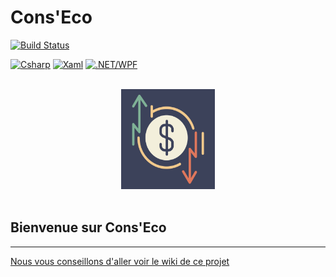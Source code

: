 # Cons'Eco
[![Build Status](https://codefirst.iut.uca.fr/api/badges/hugo.livet/ConsEco/status.svg)](https://codefirst.iut.uca.fr/hugo.livet/ConsEco)

[![Csharp](https://img.shields.io/badge/-CSharp-50C878?style=for-the-badge&logo=csharp)](https://learn.microsoft.com/fr-fr/dotnet/csharp/) [![Xaml](https://img.shields.io/badge/-XAML-6495ED?style=for-the-badge&logo=xaml)](https://learn.microsoft.com/fr-fr/dotnet/desktop/wpf/xaml/?view=netdesktop-6.0) [![.NET/WPF](https://img.shields.io/badge/-.NET/WPF-B87333?style=for-the-badge&logo=dotnet)](https://learn.microsoft.com/fr-fr/dotnet/desktop/wpf/?view=netdesktop-6.0)

<br />
<div align="center">
<a href=https://codefirst.iut.uca.fr/git/hugo.livet/ConsEco>
    <img src="Documentation_En_Cours/logoaf.png" alt="Logo" width="150" height="160">
  </a>
</div>

<br />

## Bienvenue sur Cons'Eco 

---

[Nous vous conseillons d'aller voir le wiki de ce projet](https://codefirst.iut.uca.fr/git/hugo.livet/ConsEco/wiki)
